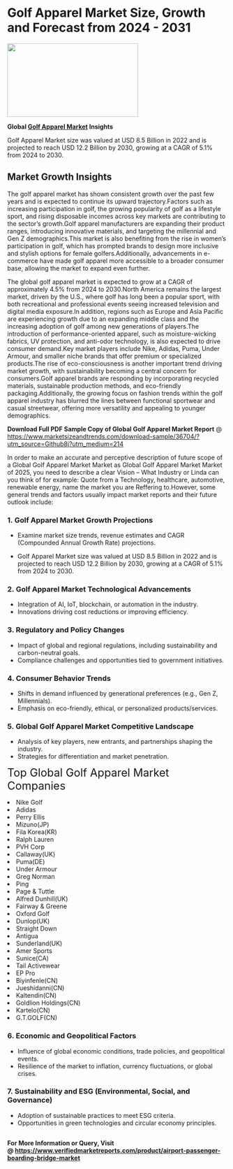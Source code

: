 <H1>Golf Apparel Market Size, Growth and Forecast from 2024 - 2031</H1><img class="aligncenter size-medium wp-image-584254" src="https://thirdeyenews.in/wp-content/uploads/2024/09/Global-Market-Research-300x168.jpeg" alt="" width="300" height="168" /><p><strong>Global&nbsp;<a href="https://www.marketsizeandtrends.com/download-sample/36704/?utm_source=Github8j?utm_medium=214">Golf Apparel Market</a> Insights</strong></p><p>Golf Apparel Market size was valued at USD 8.5 Billion in 2022 and is projected to reach USD 12.2 Billion by 2030, growing at a CAGR of 5.1% from 2024 to 2030.</p><p><h2>Market Growth Insights</h2> <p>The golf apparel market has shown consistent growth over the past few years and is expected to continue its upward trajectory.Factors such as increasing participation in golf, the growing popularity of golf as a lifestyle sport, and rising disposable incomes across key markets are contributing to the sector’s growth.Golf apparel manufacturers are expanding their product ranges, introducing innovative materials, and targeting the millennial and Gen Z demographics.This market is also benefiting from the rise in women’s participation in golf, which has prompted brands to design more inclusive and stylish options for female golfers.Additionally, advancements in e-commerce have made golf apparel more accessible to a broader consumer base, allowing the market to expand even further.</p> <p>The global golf apparel market is expected to grow at a CAGR of approximately 4.5% from 2024 to 2030.North America remains the largest market, driven by the U.S., where golf has long been a popular sport, with both recreational and professional events seeing increased television and digital media exposure.In addition, regions such as Europe and Asia Pacific are experiencing growth due to an expanding middle class and the increasing adoption of golf among new generations of players.The introduction of performance-oriented apparel, such as moisture-wicking fabrics, UV protection, and anti-odor technology, is also expected to drive consumer demand.Key market players include Nike, Adidas, Puma, Under Armour, and smaller niche brands that offer premium or specialized products.The rise of eco-consciousness is another important trend driving market growth, with sustainability becoming a central concern for consumers.Golf apparel brands are responding by incorporating recycled materials, sustainable production methods, and eco-friendly packaging.Additionally, the growing focus on fashion trends within the golf apparel industry has blurred the lines between functional sportwear and casual streetwear, offering more versatility and appealing to younger demographics.</p><p><span class=""><strong>Download Full PDF Sample Copy of Global Golf Apparel Market Report</strong> @ <a href="https://www.marketsizeandtrends.com/download-sample/36704/?utm_source=Github8j?utm_medium=214" target="_blank">https://www.marketsizeandtrends.com/download-sample/36704/?utm_source=Github8j?utm_medium=214</a></span></p><p>In order to make an accurate and perceptive description of future scope of a Global&nbsp;Golf Apparel Market Market as Global&nbsp;Golf Apparel Market Market of 2025, you need to describe a clear Vision &ndash; What Industry or Linda can you think of for example: Quote from a Technology, healthcare, automotive, renewable energy, name the market you are Reffering to.However, some general trends and factors usually impact market reports and their future outlook include:</p><h3>1.&nbsp;<strong>Golf Apparel Market Growth Projections</strong></h3><ul><li>Examine market size trends, revenue estimates and CAGR (Compounded Annual Growth Rate) projections.</li><li><p>Golf Apparel Market size was valued at USD 8.5 Billion in 2022 and is projected to reach USD 12.2 Billion by 2030, growing at a CAGR of 5.1% from 2024 to 2030.</p></li></ul><h3>2.&nbsp;<strong>Golf Apparel Market Technological Advancements</strong></h3><ul><li>Integration of AI, IoT, blockchain, or automation in the industry.</li><li>Innovations driving cost reductions or improving efficiency.</li></ul><h3>3.&nbsp;<strong>Regulatory and Policy Changes</strong></h3><ul><li>Impact of global and regional regulations, including sustainability and carbon-neutral goals.</li><li>Compliance challenges and opportunities tied to government initiatives.</li></ul><h3>4.&nbsp;<strong>Consumer Behavior Trends</strong></h3><ul><li>Shifts in demand influenced by generational preferences (e.g., Gen Z, Millennials).</li><li>Emphasis on eco-friendly, ethical, or personalized products/services.</li></ul><h3>5.&nbsp;<strong>Global Golf Apparel Market Competitive Landscape</strong></h3><ul><li>Analysis of key players, new entrants, and partnerships shaping the industry.</li><li>Strategies for differentiation and market penetration.</li></ul><p data-pm-slice="1 1 []"><span style="color: inherit; font-family: inherit; font-size: 25px;">Top Global Golf Apparel Market Companies</span></p><div class="" data-test-id=""><p><li>Nike Golf</li><li> Adidas</li><li> Perry Ellis</li><li> Mizuno(JP)</li><li> Fila Korea(KR)</li><li> Ralph Lauren</li><li> PVH Corp</li><li> Callaway(UK)</li><li> Puma(DE)</li><li> Under Armour</li><li> Greg Norman</li><li> Ping</li><li> Page & Tuttle</li><li> Alfred Dunhill(UK)</li><li> Fairway & Greene</li><li> Oxford Golf</li><li> Dunlop(UK)</li><li> Straight Down</li><li> Antigua</li><li> Sunderland(UK)</li><li> Amer Sports</li><li> Sunice(CA)</li><li> Tail Activewear</li><li> EP Pro</li><li> Biyinfenle(CN)</li><li> Jueshidanni(CN)</li><li> Kaltendin(CN)</li><li> Goldlion Holdings(CN)</li><li> Kartelo(CN)</li><li> G.T.GOLF(CN)</li></p></div><h3>6.&nbsp;<strong>Economic and Geopolitical Factors</strong></h3><ul><li>Influence of global economic conditions, trade policies, and geopolitical events.</li><li>Resilience of the market to inflation, currency fluctuations, or global crises.</li></ul><h3>7.&nbsp;<strong>Sustainability and ESG (Environmental, Social, and Governance)</strong></h3><ul><li>Adoption of sustainable practices to meet ESG criteria.</li><li>Opportunities in green technologies and circular economy principles.</li></ul><h2><strong style="font-size: 14px;">For More Information or Query, Visit @&nbsp;</strong><a style="background-color: #ffffff; font-size: 14px;" href="https://www.marketsizeandtrends.com/report/golf-apparel-market/" target="_blank">https://www.verifiedmarketreports.com/product/airport-passenger-boarding-bridge-market</a></h2>
